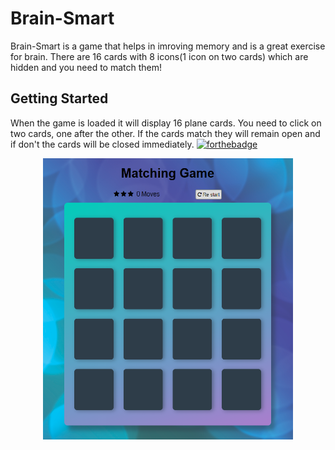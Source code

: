 # Brain-Smart
Brain-Smart is a game that helps in imroving memory and is a great exercise for brain. There are 16 cards with 8 icons(1 icon on two cards) which are hidden and you need to match them!
## Getting Started
When the game is loaded it will display 16 plane cards. You need to click on two cards, one after the other. If the cards match they will remain open and if don't the cards will be closed immediately.
[![forthebadge](https://forthebadge.com/images/badges/built-with-love.svg)](https://forthebadge.com)

<p align="center"><img src="images/memoryGame.png" width="400px" height="450px"></p>

